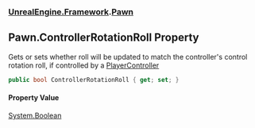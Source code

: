 ### [UnrealEngine.Framework](./UnrealEngine-Framework.md 'UnrealEngine.Framework').[Pawn](./Pawn.md 'UnrealEngine.Framework.Pawn')
## Pawn.ControllerRotationRoll Property
Gets or sets whether roll will be updated to match the controller's control rotation roll, if controlled by a [PlayerController](./PlayerController.md 'UnrealEngine.Framework.PlayerController')  
```csharp
public bool ControllerRotationRoll { get; set; }
```
#### Property Value
[System.Boolean](https://docs.microsoft.com/en-us/dotnet/api/System.Boolean 'System.Boolean')  

